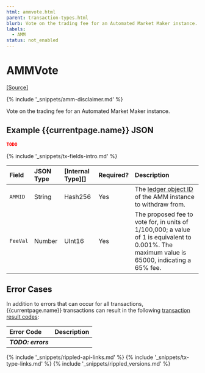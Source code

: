 ```yaml
---
html: ammvote.html
parent: transaction-types.html
blurb: Vote on the trading fee for an Automated Market Maker instance.
labels:
  - AMM
status: not_enabled
---
```

# AMMVote
[[Source]](https://github.com/gregtatcam/rippled/blob/amm-core-functionality/src/ripple/app/tx/impl/AMMVote.cpp "Source")
<!-- TODO: Update source link to merged version when available -->

{% include '_snippets/amm-disclaimer.md' %}

Vote on the trading fee for an Automated Market Maker instance.


## Example {{currentpage.name}} JSON

```json
TODO
```

{% include '_snippets/tx-fields-intro.md' %}
<!--{# fix md highlighting_ #}-->

| Field      | JSON Type | [Internal Type][] | Required? | Description |
|:-----------|:----------|:------------------|:----------|:------------|
| `AMMID`    | String    | Hash256           | Yes       | The [ledger object ID](ledger-object-id.html) of the AMM instance to withdraw from. |
| `FeeVal`   | Number    | UInt16            | Yes       | The proposed fee to vote for, in units of 1/100,000; a value of 1 is equivalent to 0.001%. The maximum value is 65000, indicating a 65% fee. |

## Error Cases

In addition to errors that can occur for all transactions, {{currentpage.name}} transactions can result in the following [transaction result codes](transaction-results.html):

| Error Code           | Description                                  |
|:---------------------|:---------------------------------------------|
| ***TODO: errors*** | | 


<!--{# common link defs #}-->
{% include '_snippets/rippled-api-links.md' %}
{% include '_snippets/tx-type-links.md' %}
{% include '_snippets/rippled_versions.md' %}
